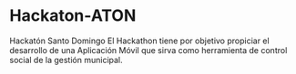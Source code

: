 # Hackaton-ATON
Hackatón Santo Domingo El Hackathon tiene por objetivo propiciar el desarrollo de una Aplicación Móvil que sirva como herramienta de control social de la gestión municipal.
